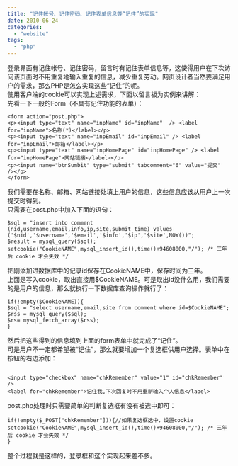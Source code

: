 ```yaml
---
title: "记住帐号、记住密码、记住表单信息等“记住”的实现"
date: 2010-06-24
categories: 
  - "website"
tags: 
  - "php"
---
```


登录界面有记住帐号、记住密码，留言时有记住表单信息等，这使得用户在下次访问该页面时不用重复地输入重复的信息，减少重复劳动。网页设计者当然要满足用户的需求，那么PHP是怎么实现这些“记住”的呢。  
使用客户端的cookie可以实现上述需求，下面以留言板为实例来讲解：  
先看一下一般的Form（不具有记住功能的表单）：

```
<form action="post.php">
<p><input type="text" name="inpName" id="inpName"  /> <label for="inpName">名称(*)</label></p>
<p><input type="text" name="inpEmail" id="inpEmail" /> <label for="inpEmail">邮箱</label></p>
<p><input type="text" name="inpHomePage" id="inpHomePage" /> <label for="inpHomePage">网站链接</label></p>
<p><input name="btnSumbit" type="submit" tabcomment="6" value="提交"  /></p>
</form>
```

我们需要在名称、邮箱、网站链接处填上用户的信息，这些信息应该从用户上一次提交时得到。  
只需要在post.php中加入下面的语句：

```
$sql = "insert into comment (nid,username,email,info,ip,site,submit_time) values ('$nid','$username','$email','$info','$ip','$site',NOW())";
$result = mysql_query($sql);
setcookie("CookieNAME",mysql_insert_id(),time()+94608000,"/"); /* 三年后 cookie 才会失效 */
```

把刚添加进数据库中的记录id保存在CookieNAME中，保存时间为三年。  
上面是写入cookie，取出直接用$CookieNAME。可是取出id没什么用，我们需要的是用户的信息，那么就执行一下数据库查询操作就行了：

```
if(!empty($CookieNAME)){
$sql = "select username,email,site from comment where id=$CookieNAME";
$rss = mysql_query($sql);
$rs= mysql_fetch_array($rss);
}
```

然后把这些得到的信息填到上面的form表单中就完成了“记住”。  
可是用户不一定都希望被“记住”，那么就要增加一个复选框供用户选择。表单中在按钮的右边添加：

```

<input type="checkbox" name="chkRemember" value="1" id="chkRemember" />
<label for="chkRemember">记住我,下次回复时不用重新输入个人信息</label>
```

post.php处理时只需要简单的判断复选框有没有被选中即可：

```
if(!empty($_POST["chkRemember"])){//如果复选框选中，设置cookie
setcookie("CookieNAME",mysql_insert_id(),time()+94608000,"/"); /* 三年后 cookie 才会失效 */
}
```

整个过程就是这样的，登录框和这个实现起来差不多。
